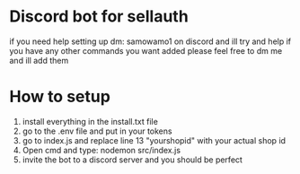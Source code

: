 # Discord bot for sellauth
if you need help setting up dm: samowamo1 on discord and ill try and help
if you have any other commands you want added please feel free to dm me and ill add them
# How to setup
1. install everything in the install.txt file
2. go to the .env file and put in your tokens
3. go to index.js and replace line 13 "yourshopid" with your actual shop id
4. Open cmd and type: nodemon src/index.js
5. invite the bot to a discord server and you should be perfect
